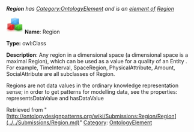 ___Region__ has [Category:OntologyElement](../../Category/OntologyElement.md "Category:OntologyElement") and is an [element of](../../Property/ElementOf.md "Property:ElementOf") [Region](../../Submissions/Region.md "Submissions:Region")_


  




[![Class](../../images/thumb/2/27/Class.gif/45px-Class.gif)](../../Image/Class.gif.md "Class")
__Name__: Region 


__Type:__ owl:Class 


__Description__: Any region in a dimensional space (a dimensional space is a maximal Region), which can be used as a value for a quality of an Entity . For example, TimeInterval, SpaceRegion, PhysicalAttribute, Amount, SocialAttribute are all subclasses of Region. 


Regions are not data values in the ordinary knowledge representation sense; in order to get patterns for modelling data, see the properties: representsDataValue and hasDataValue 





Retrieved from "[http://ontologydesignpatterns.org/wiki/Submissions:Region/Region](../../Submissions/Region.md)"
 [Category](http://ontologydesignpatterns.org/wiki/Special:Categories "Special:Categories"): [OntologyElement](../../Category/OntologyElement.md "Category:OntologyElement")